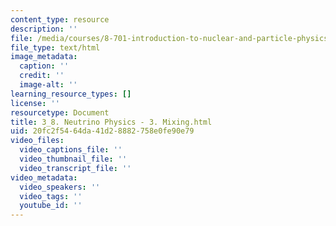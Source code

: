 ```yaml
---
content_type: resource
description: ''
file: /media/courses/8-701-introduction-to-nuclear-and-particle-physics-fall-2020/3_8-neutrino-physics-3-mixing.html
file_type: text/html
image_metadata:
  caption: ''
  credit: ''
  image-alt: ''
learning_resource_types: []
license: ''
resourcetype: Document
title: 3_8. Neutrino Physics - 3. Mixing.html
uid: 20fc2f54-64da-41d2-8882-758e0fe90e79
video_files:
  video_captions_file: ''
  video_thumbnail_file: ''
  video_transcript_file: ''
video_metadata:
  video_speakers: ''
  video_tags: ''
  youtube_id: ''
---
```

